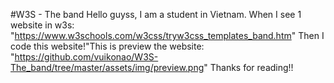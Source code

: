#W3S - The band
Hello guyss, I am a student in Vietnam. When I see 1 website in w3s: "https://www.w3schools.com/w3css/tryw3css_templates_band.htm"
Then I code this website!"This is preview the website: "https://github.com/vuikonao/W3S-The_band/tree/master/assets/img/preview.png"
Thanks for reading!!
